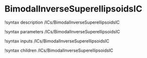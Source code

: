 <!-- MOOSE Documentation Stub: Remove this when content is added. -->

# BimodalInverseSuperellipsoidsIC

!syntax description /ICs/BimodalInverseSuperellipsoidsIC

!syntax parameters /ICs/BimodalInverseSuperellipsoidsIC

!syntax inputs /ICs/BimodalInverseSuperellipsoidsIC

!syntax children /ICs/BimodalInverseSuperellipsoidsIC
